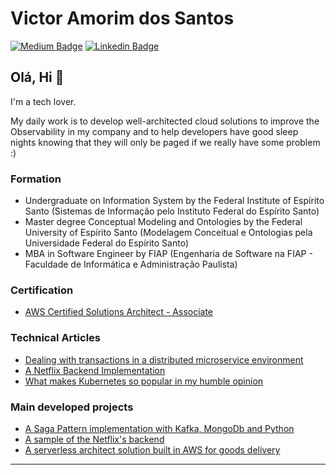 # Victor Amorim dos Santos

[![Medium Badge](https://img.shields.io/badge/medium-gray?link=https://medium.com/@victor.amsantos)](https://medium.com/@victor.amsantos)
[![Linkedin Badge](https://img.shields.io/badge/-LinkedIn-blue?style=flat-square&logo=Linkedin&logoColor=white&link=https://www.linkedin.com/in/victor-amsantos/)](https://www.linkedin.com/in/victor-amsantos/)

## Olá, Hi 👋

I'm a tech lover. 

My daily work is to develop well-architected cloud solutions to improve the Observability in my company and to help developers have good sleep nights knowing that they will only be paged if we really have some problem :)

### Formation
- Undergraduate on Information System by the Federal Institute of Espírito Santo (Sistemas de Informação pelo Instituto Federal do Espírito Santo)
- Master degree Conceptual Modeling and Ontologies by the Federal University of Espírito Santo (Modelagem Conceitual e Ontologias pela Universidade Federal do Espírito Santo)
- MBA in Software Engineer by FIAP (Engenharia de Software na FIAP - Faculdade de Informática e Administração Paulista)

### Certification
- [AWS Certified Solutions Architect - Associate
](https://www.certmetrics.com/amazon/public/badge.aspx?i=1&t=c&d=2020-01-27&ci=AWS01053612)

### Technical Articles
- [Dealing with transactions in a distributed microservice environment](https://medium.com/@victor.amsantos/dealing-with-transactions-in-a-distributed-microservice-environment-7d33d7f6087)
- [A Netflix Backend Implementation](https://medium.com/@victor.amsantos/a-netflix-backend-implementation-2a227fe169dc)
- [What makes Kubernetes so popular in my humble opinion](https://victor-amsantos.medium.com/what-makes-kubernetes-so-popular-in-my-humble-opinion-367f7adc3303)

### Main developed projects
- [A Saga Pattern implementation with Kafka, MongoDb and Python](https://github.com/victoramsantos/saga-pattern-example)
- [A sample of the Netflix's backend](https://github.com/victoramsantos/netflix-backend)
- [A serverless architect solution built in AWS for goods delivery](https://github.com/victoramsantos/contest-delivery)

---
